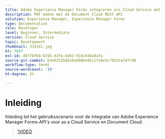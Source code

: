 ```yaml
---
title: Adobe Experience Manager Forms integreren als Cloud Service met Document Cloud
description: PDF maken met de Document Cloud REST API
solution: Experience Manager, Experience Manager Forms
type: Documentation
role: Developer
level: Beginner, Intermediate
version: Cloud Service
topic: Development
thumbnail: 333241.jpg
kt: 7857
exl-id: dbff8764-67d5-43fa-bd41-918c638a9afa
source-git-commit: b3e9251bdb18a008be95c1fa9e5c79252a74fc98
workflow-type: tm+mt
source-wordcount: '39'
ht-degree: 2%

---
```


# Inleiding

Inleiding tot het gebruiksscenario voor de integratie van Adobe Experience Manager Forms-API&#39;s voor as a Cloud Service en Document Cloud.

>[!VIDEO](https://video.tv.adobe.com/v/333241?quality=12&learn=on)
